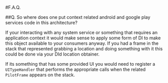 #F.A.Q.

##Q. So where does one put context related android and google play services code in this architecture?

If your interacting with any system service or something that requires an application context it would make sense to apply some form of DI to make this object available to your consumers anyway. If you had a frame in the stack that represented grabbing a location and doing something with it this could be done via your DId location obtainer.

If its something that has some provided UI you would need to register a `UITypeHandler` that performs the appropriate calls when the related `PilotFrame` appears on the stack.
